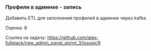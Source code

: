 ### Профили в админке - запись

Добавить ETL для заполнения профилей в админке через kafka

Оценка: 8

Ссылка на задачу: https://github.com/alex-fullstack/new_admin_panel_sprint_3/issues/9